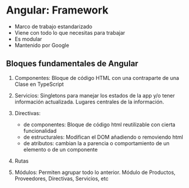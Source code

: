 # Angular: Framework

- Marco de trabajo estandarizado
- Viene con todo lo que necesitas para trabajar
- Es modular
- Mantenido por Google

## Bloques fundamentales de Angular

1. Componentes: Bloque de código HTML con una contraparte de una Clase en TypeScript

2. Servicios: Singletons para manejar los estados de la app y/o tener información actualizada. Lugares centrales de la información.

3. Directivas:

   - de componentes: Bloque de código html reutilizable con cierta funcionalidad
   - de estructurales: Modifican el DOM añadiendo o removiendo html
   - de atributos: cambian la a parencia o comportamiento de un elemento o de un componente

4. Rutas

5. Módulos: Permiten agrupar todo lo anterior. Módulo de Productos, Proveedores, Directivas, Servicios, etc
